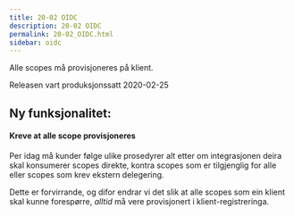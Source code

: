 ```yaml
---
title: 20-02 OIDC
description: 20-02 OIDC
permalink: 20-02_OIDC.html
sidebar: oidc
---
```



Alle scopes må provisjoneres på klient.



Releasen vart produksjonssatt 2020-02-25

## Ny funksjonalitet:


#### Kreve at alle scope provisjoneres

Per idag må kunder følge ulike prosedyrer alt etter om integrasjonen deira skal konsumerer scopes direkte, kontra scopes som er tilgjenglig for alle eller scopes som krev ekstern delegering.

Dette er forvirrande, og difor endrar vi det slik at alle scopes som ein klient skal kunne forespørre, _alltid_ må vere provisjonert i klient-registreringa.

